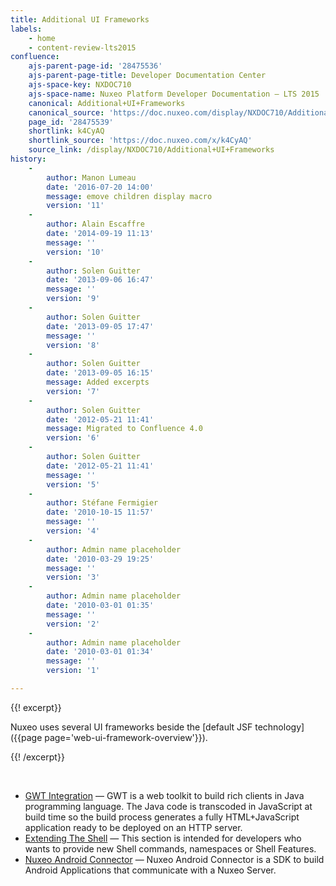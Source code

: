 ```yaml
---
title: Additional UI Frameworks
labels:
    - home
    - content-review-lts2015
confluence:
    ajs-parent-page-id: '28475536'
    ajs-parent-page-title: Developer Documentation Center
    ajs-space-key: NXDOC710
    ajs-space-name: Nuxeo Platform Developer Documentation — LTS 2015
    canonical: Additional+UI+Frameworks
    canonical_source: 'https://doc.nuxeo.com/display/NXDOC710/Additional+UI+Frameworks'
    page_id: '28475539'
    shortlink: k4CyAQ
    shortlink_source: 'https://doc.nuxeo.com/x/k4CyAQ'
    source_link: /display/NXDOC710/Additional+UI+Frameworks
history:
    - 
        author: Manon Lumeau
        date: '2016-07-20 14:00'
        message: emove children display macro
        version: '11'
    - 
        author: Alain Escaffre
        date: '2014-09-19 11:13'
        message: ''
        version: '10'
    - 
        author: Solen Guitter
        date: '2013-09-06 16:47'
        message: ''
        version: '9'
    - 
        author: Solen Guitter
        date: '2013-09-05 17:47'
        message: ''
        version: '8'
    - 
        author: Solen Guitter
        date: '2013-09-05 16:15'
        message: Added excerpts
        version: '7'
    - 
        author: Solen Guitter
        date: '2012-05-21 11:41'
        message: Migrated to Confluence 4.0
        version: '6'
    - 
        author: Solen Guitter
        date: '2012-05-21 11:41'
        message: ''
        version: '5'
    - 
        author: Stéfane Fermigier
        date: '2010-10-15 11:57'
        message: ''
        version: '4'
    - 
        author: Admin name placeholder
        date: '2010-03-29 19:25'
        message: ''
        version: '3'
    - 
        author: Admin name placeholder
        date: '2010-03-01 01:35'
        message: ''
        version: '2'
    - 
        author: Admin name placeholder
        date: '2010-03-01 01:34'
        message: ''
        version: '1'

---
```

{{! excerpt}}

Nuxeo uses several UI frameworks beside the [default JSF technology]({{page page='web-ui-framework-overview'}}).

{{! /excerpt}}

&nbsp;

*   [GWT Integration](https://doc.nuxeo.com/display/NXDOC710/GWT+Integration)&nbsp;&mdash;&nbsp;<span class="smalltext">GWT is a web toolkit to build rich clients in Java programming language. The Java code is transcoded in JavaScript at build time so the build process generates a fully HTML+JavaScript application ready to be deployed on an HTTP server.</span>
*   [Extending The Shell](https://doc.nuxeo.com/display/NXDOC710/Extending+The+Shell)&nbsp;&mdash;&nbsp;<span class="smalltext">This section is intended for developers who wants to provide new Shell commands, namespaces or Shell Features.</span>
*   [Nuxeo Android Connector](https://doc.nuxeo.com/display/NXDOC710/Nuxeo+Android+Connector)&nbsp;&mdash;&nbsp;<span class="smalltext">Nuxeo Android Connector is a SDK to build Android Applications that communicate with a Nuxeo Server.</span>